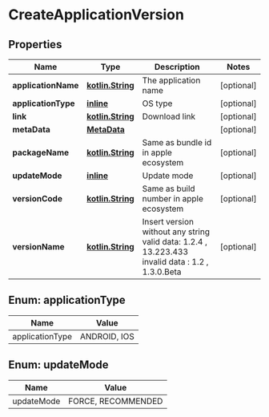# CreateApplicationVersion

## Properties
Name | Type | Description | Notes
------------ | ------------- | ------------- | -------------
**applicationName** | [**kotlin.String**](.md) | The application name |  [optional]
**applicationType** | [**inline**](#ApplicationTypeEnum) | OS type |  [optional]
**link** | [**kotlin.String**](.md) | Download link |  [optional]
**metaData** | [**MetaData**](MetaData.md) |  |  [optional]
**packageName** | [**kotlin.String**](.md) | Same as bundle id in apple ecosystem |  [optional]
**updateMode** | [**inline**](#UpdateModeEnum) | Update mode |  [optional]
**versionCode** | [**kotlin.String**](.md) | Same as build number in apple ecosystem |  [optional]
**versionName** | [**kotlin.String**](.md) | Insert version without any string  valid data: 1.2.4 , 13.223.433  invalid data : 1.2 , 1.3.0.Beta |  [optional]

<a name="ApplicationTypeEnum"></a>
## Enum: applicationType
Name | Value
---- | -----
applicationType | ANDROID, IOS

<a name="UpdateModeEnum"></a>
## Enum: updateMode
Name | Value
---- | -----
updateMode | FORCE, RECOMMENDED
